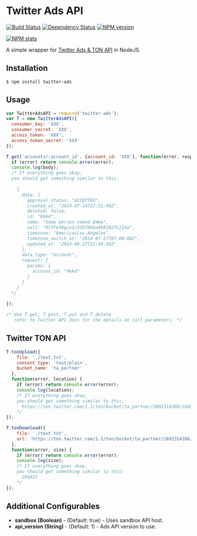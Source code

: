 # Twitter Ads API

[![Build Status](https://travis-ci.org/FallenTech/twitter-ads.svg?branch=master)](https://travis-ci.org/FallenTech/twitter-ads)
[![Dependency Status](https://www.versioneye.com/user/projects/56338d8f36d0ab0021001a8d/badge.svg?style=flat)](https://www.versioneye.com/user/projects/56338d8f36d0ab0021001a8d)
[![NPM version](https://badge.fury.io/js/twitter-ads.svg)](http://badge.fury.io/js/twitter-ads)

[![NPM stats](https://nodei.co/npm/twitter-ads.svg?downloads=true)](https://www.npmjs.org/package/twitter-ads)

A simple wrapper for <a href="https://dev.twitter.com/ads/overview">Twitter Ads & TON API</a> in NodeJS.

## Installation

```
$ npm install twitter-ads
```


## Usage
```js
var TwitterAdsAPI = require('twitter-ads');
var T = new TwitterAdsAPI({
  consumer_key: 'XXX',
  consumer_secret: 'XXX',
  access_token: 'XXX',
  access_token_secret: 'XXX'
});

T.get('accounts/:account_id', {account_id: 'XXX'}, function(error, resp, body) {
  if (error) return console.error(error);
  console.log(body);
  /* If everything goes okay,
  you should get something similar to this:
  
    {
      data: {
        approval_status: "ACCEPTED",
        created_at: "2014-07-14T22:51:48Z",
        deleted: false,
        id: "hkkd",
        name: "Some person named Emma",
        salt: "973fef8gce1c5d5f6bba4b91827c214a",
        timezone: "America/Los_Angeles",
        timezone_switch_at: "2014-07-27T07:00:00Z",
        updated_at: "2014-08-27T21:59:56Z"
      },
      data_type: "account",
      request: {
        params: {
          account_id: "hkkd"
        }
      }
    }  
  */
  
});

/* Use T.get, T.post, T.put and T.delete
   refer to Twitter API docs for the details on call parameters. */
```

## Twitter TON API
```js
T.tonUpload({
    file: './test.txt',
    content_type: 'text/plain',
    bucket_name: 'ta_partner'
  },
  function(error, location) {
    if (error) return console.error(error);
    console.log(location);
    /* If everything goes okay,
    you should get something similar to this:
      https://ton.twitter.com/1.1/ton/bucket/ta_partner/2892314386/n3UPAcC02roTP6C
    */
});

T.tonDownload({
    file: './test.txt',
    url: 'https://ton.twitter.com/1.1/ton/bucket/ta_partner/2892314386/n3UPAcC02roTP6C'
  },
  function(error, size) {
    if (error) return console.error(error);
    console.log(size);
    /* If everything goes okay,
    you should get something similar to this:
      204923
    */
});
```

## Additional Configurables
* **sandbox (Boolean)** - (Default: true) - Uses sandbox API host.
* **api_version (String)** - (Default: 1) - Ads API version to use.